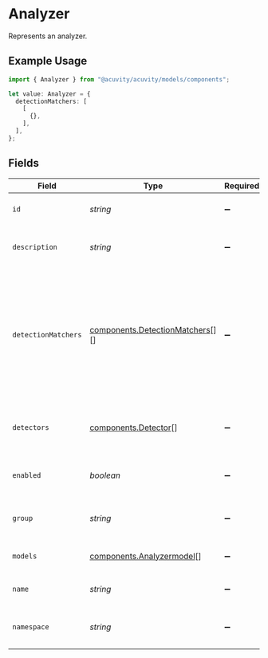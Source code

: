 # Analyzer

Represents an analyzer.

## Example Usage

```typescript
import { Analyzer } from "@acuvity/acuvity/models/components";

let value: Analyzer = {
  detectionMatchers: [
    [
      {},
    ],
  ],
};
```

## Fields

| Field                                                                                 | Type                                                                                  | Required                                                                              | Description                                                                           | Example                                                                               |
| ------------------------------------------------------------------------------------- | ------------------------------------------------------------------------------------- | ------------------------------------------------------------------------------------- | ------------------------------------------------------------------------------------- | ------------------------------------------------------------------------------------- |
| `id`                                                                                  | *string*                                                                              | :heavy_minus_sign:                                                                    | ID is the identifier of the object.                                                   |                                                                                       |
| `description`                                                                         | *string*                                                                              | :heavy_minus_sign:                                                                    | The description of the analyzer.                                                      |                                                                                       |
| `detectionMatchers`                                                                   | [components.DetectionMatchers](../../models/components/detectionmatchers.md)[][]      | :heavy_minus_sign:                                                                    | A list of detection matcher that will trigger the analyzer.                           | [<br/>[<br/>{<br/>"confidence": "Medium",<br/>"group": "Text",<br/>"name": "txt",<br/>"operator": "min"<br/>}<br/>]<br/>] |
| `detectors`                                                                           | [components.Detector](../../models/components/detector.md)[]                          | :heavy_minus_sign:                                                                    | The detectors the analyzer can use.                                                   |                                                                                       |
| `enabled`                                                                             | *boolean*                                                                             | :heavy_minus_sign:                                                                    | Tell if the analyzer is enabled by default.                                           |                                                                                       |
| `group`                                                                               | *string*                                                                              | :heavy_minus_sign:                                                                    | The group the analyzer belongs to.                                                    |                                                                                       |
| `models`                                                                              | [components.Analyzermodel](../../models/components/analyzermodel.md)[]                | :heavy_minus_sign:                                                                    | The models used by the analyzer.                                                      |                                                                                       |
| `name`                                                                                | *string*                                                                              | :heavy_minus_sign:                                                                    | The name of the analyzer.                                                             |                                                                                       |
| `namespace`                                                                           | *string*                                                                              | :heavy_minus_sign:                                                                    | The namespace of the object.                                                          |                                                                                       |
